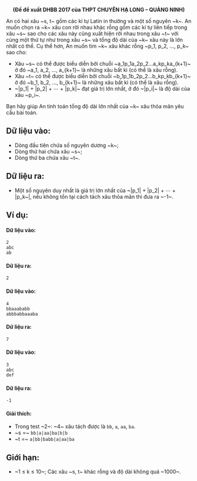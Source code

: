 **<center>(Đề đề xuất DHBB 2017 của THPT CHUYÊN HẠ LONG – QUẢNG NINH)</center>**

An có hai xâu ~s, t~ gồm các kí tự Latin in thường và một số nguyên ~k~. An muốn chọn ra ~k~ xâu con rời nhau khác rỗng gồm các kí tự liên tiếp trong xâu ~s~ sao cho các xâu này cũng xuất hiện rời nhau trong xâu ~t~ với cùng một thứ tự như trong xâu ~s~ và tổng độ dài của ~k~ xâu này là lớn nhất có thể. Cụ thể hơn, An muốn tìm ~k~ xâu khác rỗng ~p_1, p_2, …, p_k~ sao cho:
- Xâu ~s~ có thể được biểu diễn bởi chuỗi ~a_1p_1a_2p_2…a_kp_ka_{k+1}~ ở đó ~a_1, a_2, …, a_{k+1}~ là những xâu bất kì (có thể là xâu rỗng).
- Xâu ~t~ có thể được biểu diễn bởi chuỗi ~b_1p_1b_2p_2…b_kp_kb_{k+1}~ ở đó ~b_1, b_2, …, b_{k+1}~ là những xâu bất kì (có thể là xâu rỗng).
- ~|p_1| + |p_2| + ⋯ + |p_k|~ đạt giá trị lớn nhất, ở đó ~|p_i|~ là độ dài của xâu ~p_i~.

Bạn hãy giúp An tính toán tổng độ dài lớn nhất của ~k~ xâu thỏa mãn yêu cầu bài toán.

## Dữ liệu vào:
- Dòng đầu tiên chứa số nguyên dương ~k~;
- Dòng thứ hai chứa xâu ~s~;
- Dòng thứ ba chứa xâu ~t~.

## Dữ liệu ra:
- Một số nguyên duy nhất là giá trị lớn nhất của ~|p_1| + |p_2| + ⋯ + |p_k~|, nếu không tồn tại cách tách xâu thỏa mãn thì đưa ra ~-1~.

## Ví dụ:
#### Dữ liệu vào:
```
2
abc
ab
```

#### Dữ liệu ra:
```
2
```

#### Dữ liệu vào:
```
4
bbaaababb
abbbabbaaaba
```

#### Dữ liệu ra:
```
7
```

#### Dữ liệu vào:
```
3
abc
def
```

#### Dữ liệu ra:
```
-1
```

#### Giải thích:
- Trong test ~2~: ~4~ xâu tách được là `bb`, `a`, `aa`, `ba`.
- ~s =~ `bb|a|aa|ba|b|b`
- ~t =~ `a|bb|babb|a|aa|ba`

## Giới hạn:
- ~1 ≤ k ≤ 10~; Các xâu ~s, t~ khác rỗng và độ dài không quá ~1000~.